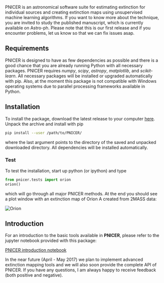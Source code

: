 PNICER is an astronomical software suite for estimating extinction for individual sources and creating extinction maps using unsupervised machine learning algorithms. If you want to know more about the technique, you are invited to study the published manuscript, which is currently available on Astro-ph. Please note that this is our first release and if you encounter problems, let us know so that we can fix issues asap.

## Requirements

PNICER is designed to have as few dependencies as possible and there is a good chance that you are already running Python with all necessary packages. PNICER requires *numpy*, *scipy*, *astropy*, *matplotlib*, and *scikit-learn*. All necessary packages will be installed or upgraded automatically with pip. Also, at the moment this package is not compatible with Windows operating systems due to parallel processing frameworks available in Python.


## Installation

To install the package, download the latest release to your computer [here](https://github.com/smeingast/PNICER/releases/latest). Unpack the archive and install with pip

```bash
pip install --user /path/to/PNICER/
```

where the last argument points to the directory of the saved and unpacked downloaded directory. All dependencies will be installed automatically.

### Test

To test the installation, start up python (or ipython) and type

```python
from pnicer.tests import orion
orion()
```

which will go through all major PNICER methods. At the end you should see a plot window with an extinction map of Orion A created from 2MASS data:

![Orion](https://github.com/smeingast/PNICER/blob/master/pnicer/tests_resources/orion.png)

## Introduction


For an introduction to the basic tools available in **PNICER**, please refer to the jupyter notebook provided with this package:

[PNICER introduction notebook](https://github.com/smeingast/PNICER/blob/master/notebooks/pnicer.ipynb)


In the near future (April - May 2017) we plan to implement advanced extinction mapping tools and we will also soon provide the complete API of PNICER. If you have any questions, I am always happy to receive feedback (both positive and negative).